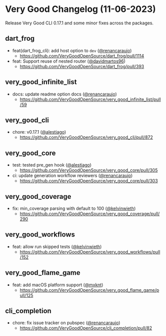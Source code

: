 # Very Good Changelog (11-06-2023)

Release Very Good CLI 0.17.1 and some minor fixes across the packages.

## dart_frog

- feat(dart_frog_cli): add host option to `dev` ([@renancaraujo](https://github.com/renancaraujo))
  - https://github.com/VeryGoodOpenSource/dart_frog/pull/1114
- feat: Support reuse of nested router ([@davidmartos96](https://github.com/davidmartos96))
  - https://github.com/VeryGoodOpenSource/dart_frog/pull/393

## very_good_infinite_list

- docs: update readme option docs ([@renancaraujo](https://github.com/renancaraujo))
  - https://github.com/VeryGoodOpenSource/very_good_infinite_list/pull/59

## very_good_cli

- chore: v0.17.1 ([@alestiago](https://github.com/alestiago))
  - https://github.com/VeryGoodOpenSource/very_good_cli/pull/872

## very_good_core

- test: tested pre_gen hook ([@alestiago](https://github.com/alestiago))
  - https://github.com/VeryGoodOpenSource/very_good_core/pull/305
- ci: update generation workflow reviewers ([@renancaraujo](https://github.com/renancaraujo))
  - https://github.com/VeryGoodOpenSource/very_good_core/pull/303

## very_good_coverage

- fix: min_coverage parsing with default to 100 ([@kelvinwieth](https://github.com/kelvinwieth))
  - https://github.com/VeryGoodOpenSource/very_good_coverage/pull/290

## very_good_workflows

- feat: allow run skipped tests ([@kelvinwieth](https://github.com/kelvinwieth))
  - https://github.com/VeryGoodOpenSource/very_good_workflows/pull/152

## very_good_flame_game

- feat: add macOS platform support ([@mxknt](https://github.com/mxknt))
  - https://github.com/VeryGoodOpenSource/very_good_flame_game/pull/125

## cli_completion

- chore: fix issue tracker on pubspec ([@renancaraujo](https://github.com/renancaraujo))
  - https://github.com/VeryGoodOpenSource/cli_completion/pull/82
